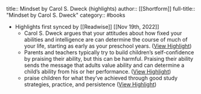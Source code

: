 title:: Mindset by Carol S. Dweck (highlights)
author:: [[Shortform]]
full-title:: "Mindset by Carol S. Dweck"
category:: #books

- Highlights first synced by [[Readwise]] [[Nov 19th, 2022]]
	- Carol S. Dweck argues that your attitudes about how fixed your abilities and intelligence are can determine the course of much of your life, starting as early as your preschool years. ([View Highlight](https://www.shortform.com/app/highlights/e701a37d-1802-4bab-81b5-e9711069c259))
	- Parents and teachers typically try to build children’s self-confidence by praising their ability, but this can be harmful. Praising their ability sends the message that adults value ability and can determine a child’s ability from his or her performance. ([View Highlight](https://www.shortform.com/app/highlights/44e1bd54-89f2-4b67-823a-a043c152fb9b))
	- praise children for what they’ve achieved through good study strategies, practice, and persistence ([View Highlight](https://www.shortform.com/app/highlights/5d9374f8-ef69-4b9d-bb5c-a4a064732fb3))